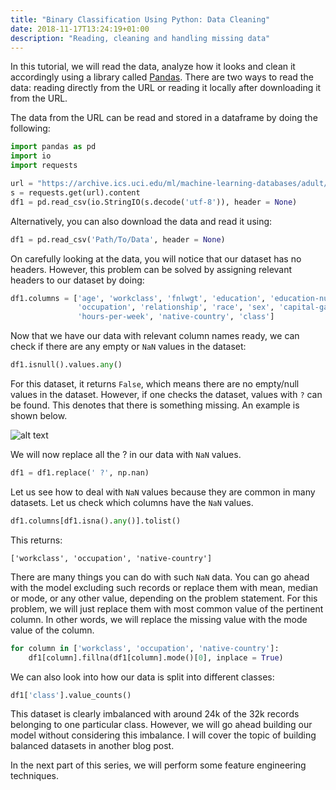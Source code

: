 ```yaml
---
title: "Binary Classification Using Python: Data Cleaning"
date: 2018-11-17T13:24:19+01:00
description: "Reading, cleaning and handling missing data"
---
```


In this tutorial, we will read the data, analyze how it looks and clean it accordingly using a library called [Pandas](https://pandas.pydata.org/). There are two ways to read the data: reading directly from the URL or reading it locally after downloading it from the URL.

The data from the URL can be read and stored in a dataframe by doing the following:

```Python
import pandas as pd
import io
import requests

url = "https://archive.ics.uci.edu/ml/machine-learning-databases/adult/adult.data"
s = requests.get(url).content
df1 = pd.read_csv(io.StringIO(s.decode('utf-8')), header = None)
```

Alternatively, you can also download the data and read it using:

```Python
df1 = pd.read_csv('Path/To/Data', header = None)
```

On carefully looking at the data, you will notice that our dataset has no headers. However, this problem can be solved by assigning relevant headers to our dataset by doing:

```Python
df1.columns = ['age', 'workclass', 'fnlwgt', 'education', 'education-num', 'marital-status',
               'occupation', 'relationship', 'race', 'sex', 'capital-gain', 'capital-loss',
               'hours-per-week', 'native-country', 'class']
```

Now that we have our data with relevant column names ready, we can check if there are any empty or `NaN` values in the dataset:

```Python
df1.isnull().values.any()
```

For this dataset, it returns `False`, which means there are no empty/null values in the dataset. However, if one checks the dataset, values with `?` can be found. This denotes that there is something missing. An example is shown below.

![alt text](https://images2.imgbox.com/98/0f/Asg3YQVb_o.png "Missing Data")

We will now replace all the ? in our data with `NaN` values.

```Python
df1 = df1.replace(' ?', np.nan)
```

Let us see how to deal with `NaN` values because they are common in many datasets. Let us check which columns have the `NaN` values.

```Python
df1.columns[df1.isna().any()].tolist()
```

This returns:

```
['workclass', 'occupation', 'native-country']
```

There are many things you can do with such `NaN` data. You can go ahead with the model excluding such records or replace them with mean, median or mode, or any other value, depending on the problem statement. For this problem, we will just replace them with most common value of the pertinent column. In other words, we will replace the missing value with the mode value of the column.

```Python
for column in ['workclass', 'occupation', 'native-country']:
    df1[column].fillna(df1[column].mode()[0], inplace = True)
```

We can also look into how our data is split into different classes:

```Python
df1['class'].value_counts()
```

This dataset is clearly imbalanced with around 24k of the 32k records belonging to one particular class. However, we will go ahead building our model without considering this imbalance. I will cover the topic of building balanced datasets in another blog post.

In the next part of this series, we will perform some feature engineering techniques.